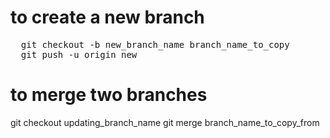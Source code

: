 # to create a new branch

<pre>
  git checkout -b new_branch_name branch_name_to_copy
  git push -u origin new
</pre>



# to merge two branches
git checkout updating_branch_name
git merge branch_name_to_copy_from
